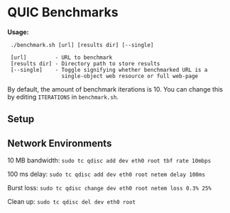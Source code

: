 # QUIC Benchmarks

**Usage:**
```
 ./benchmark.sh [url] [results dir] [--single]

 [url]         - URL to benchmark
 [results dir] - Directory path to store results
 [--single]    - Toggle signifying whether benchmarked URL is a 
                 single-object web resource or full web-page 
```

By default, the amount of benchmark iterations is 10. You can change this by editing `ITERATIONS` in `benchmark.sh`.

## Setup

## Network Environments

10 MB bandwidth: `sudo tc qdisc add dev eth0 root tbf rate 10mbps`

100 ms delay: `sudo tc qdisc add dev eth0 root netem delay 100ms`

Burst loss: `sudo tc qdisc change dev eth0 root netem loss 0.3% 25%`

Clean up: `sudo tc qdisc del dev eth0 root`